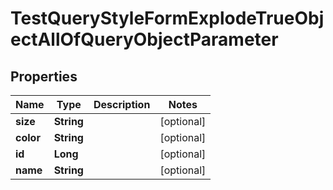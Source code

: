 

# TestQueryStyleFormExplodeTrueObjectAllOfQueryObjectParameter


## Properties

| Name | Type | Description | Notes |
|------------ | ------------- | ------------- | -------------|
|**size** | **String** |  |  [optional] |
|**color** | **String** |  |  [optional] |
|**id** | **Long** |  |  [optional] |
|**name** | **String** |  |  [optional] |



